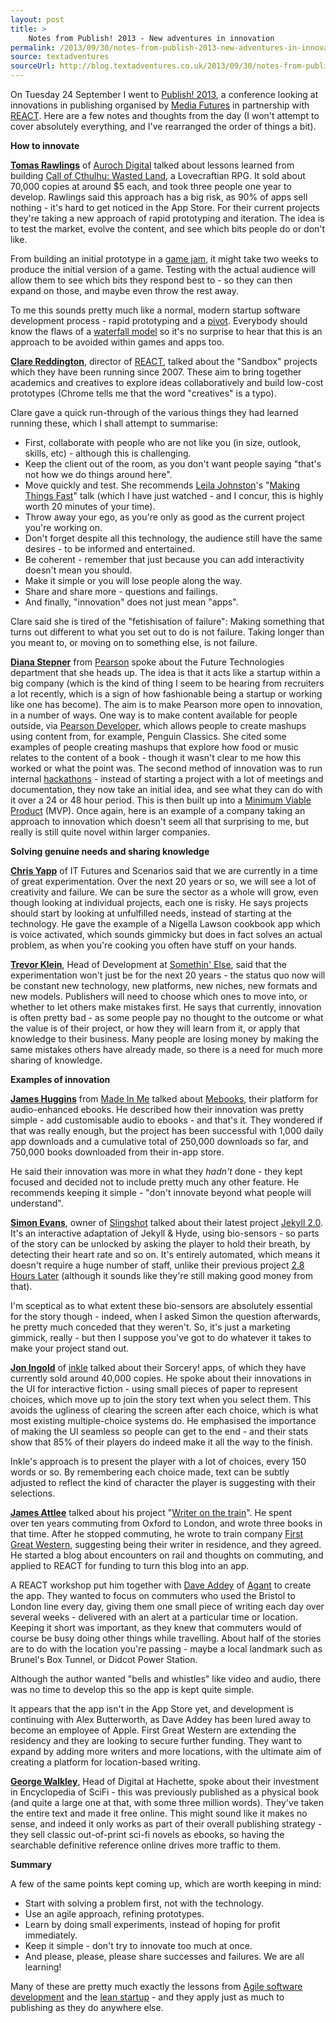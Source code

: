 ```yaml
---
layout: post
title: >
    Notes from Publish! 2013 - New adventures in innovation
permalink: /2013/09/30/notes-from-publish-2013-new-adventures-in-innovation/
source: textadventures
sourceUrl: http://blog.textadventures.co.uk/2013/09/30/notes-from-publish-2013-new-adventures-in-innovation/
---
```

On Tuesday 24 September I went to <a href="http://mediafutures.org.uk/2013/">Publish! 2013</a>, a conference looking at innovations in publishing organised by <a href="http://www.mediafutures.org.uk/">Media Futures</a> in partnership with <a href="http://www.react-hub.org.uk/">REACT</a>. Here are a few notes and thoughts from the day (I won't attempt to cover absolutely everything, and I've rearranged the order of things a bit).

<strong>How to innovate</strong>

<strong><a href="http://twitter.com/tomasrawlings">Tomas Rawlings</a></strong> of <a href="http://aurochdigital.com/">Auroch Digital</a> talked about lessons learned from building <a href="https://play.google.com/store/apps/details?id=com.rwd.wastedland&amp;hl=en">Call of Cthulhu: Wasted Land</a>, a Lovecraftian RPG. It sold about 70,000 copies at around $5 each, and took three people one year to develop. Rawlings said this approach has a big risk, as 90% of apps sell nothing - it's hard to get noticed in the App Store. For their current projects they're taking a new approach of rapid prototyping and iteration. The idea is to test the market, evolve the content, and see which bits people do or don't like.

From building an initial prototype in a <a href="http://en.wikipedia.org/wiki/Game_jam">game jam</a>, it might take two weeks to produce the initial version of a game. Testing with the actual audience will allow them to see which bits they respond best to - so they can then expand on those, and maybe even throw the rest away.

To me this sounds pretty much like a normal, modern startup software development process - rapid prototyping and a <a href="http://en.wikipedia.org/wiki/Lean_Startup#Pivot">pivot</a>. Everybody should know the flaws of a <a href="http://en.wikipedia.org/wiki/Waterfall_model">waterfall model</a> so it's no surprise to hear that this is an approach to be avoided within games and apps too.

<strong><a href="http://twitter.com/clarered">Clare Reddington</a></strong>, director of <a href="http://www.react-hub.org.uk/">REACT</a>, talked about the "Sandbox" projects which they have been running since 2007. These aim to bring together academics and creatives to explore ideas collaboratively and build low-cost prototypes (Chrome tells me that the word "creatives" is a typo).

Clare gave a quick run-through of the various things they had learned running these, which I shall attempt to summarise:
<ul>
	<li>First, collaborate with people who are not like you (in size, outlook, skills, etc) - although this is challenging.</li>
	<li>Keep the client out of the room, as you don't want people saying "that's not how we do things around here".</li>
	<li>Move quickly and test. She recommends <a href="https://twitter.com/finalbullet">Leila Johnston</a>'s "<a href="http://vimeo.com/17555310">Making Things Fast</a>" talk (which I have just watched - and I concur, this is highly worth 20 minutes of your time).</li>
	<li>Throw away your ego, as you're only as good as the current project you're working on.</li>
	<li>Don't forget despite all this technology, the audience still have the same desires - to be informed and entertained.</li>
	<li>Be coherent - remember that just because you can add interactivity doesn't mean you should.</li>
	<li>Make it simple or you will lose people along the way.</li>
	<li>Share and share more - questions and failings.</li>
	<li>And finally, "innovation" does not just mean "apps".</li>
</ul>
Clare said she is tired of the "fetishisation of failure": Making something that turns out different to what you set out to do is not failure. Taking longer than you meant to, or moving on to something else, is not failure.

<strong><a href="http://twitter.com/dianas">Diana Stepner</a></strong> from <a href="http://www.pearson.com/">Pearson</a> spoke about the Future Technologies department that she heads up. The idea is that it acts like a startup within a big company (which is the kind of thing I seem to be hearing from recruiters a lot recently, which is a sign of how fashionable being a startup or working like one has become). The aim is to make Pearson more open to innovation, in a number of ways. One way is to make content available for people outside, via <a href="http://developer.pearson.com/">Pearson Developer</a>, which allows people to create mashups using content from, for example, Penguin Classics. She cited some examples of people creating mashups that explore how food or music relates to the content of a book - though it wasn't clear to me how this worked or what the point was. The second method of innovation was to run internal <a href="http://en.wikipedia.org/wiki/Hackathon">hackathons</a> - instead of starting a project with a lot of meetings and documentation, they now take an initial idea, and see what they can do with it over a 24 or 48 hour period. This is then built up into a <a href="http://en.wikipedia.org/wiki/Minimum_viable_product">Minimum Viable Product</a> (MVP). Once again, here is an example of a company taking an approach to innovation which doesn't seem all that surprising to me, but really is still quite novel within larger companies.

<strong>Solving genuine needs and sharing knowledge</strong>

<strong><a href="http://twitter.com/chris_yapp">Chris Yapp</a></strong> of IT Futures and Scenarios said that we are currently in a time of great experimentation. Over the next 20 years or so, we will see a lot of creativity and failure. We can be sure the sector as a whole will grow, even though looking at individual projects, each one is risky. He says projects should start by looking at unfulfilled needs, instead of starting at the technology. He gave the example of a Nigella Lawson cookbook app which is voice activated, which sounds gimmicky but does in fact solves an actual problem, as when you're cooking you often have stuff on your hands.

<strong><a href="http://twitter.com/trevoridge"> Trevor Klein</a></strong>, Head of Development at <a href="http://www.somethinelse.com/">Somethin' Else</a>, said that the experimentation won't just be for the next 20 years - the status quo now will be constant new technology, new platforms, new niches, new formats and new models. Publishers will need to choose which ones to move into, or whether to let others make mistakes first. He says that currently, innovation is often pretty bad - as some people pay no thought to the outcome or what the value is of their project, or how they will learn from it, or apply that knowledge to their business. Many people are losing money by making the same mistakes others have already made, so there is a need for much more sharing of knowledge.

<strong>Examples of innovation</strong>

<strong><a href="https://twitter.com/james_madeinme">James Huggins</a></strong> from <a href="http://www.madeinme.com/">Made In Me</a> talked about <a href="http://www.mebooks.co/">Mebooks</a>, their platform for audio-enhanced ebooks. He described how their innovation was pretty simple - add customisable audio to ebooks - and that's it. They wondered if that was really enough, but the project has been successful with 1,000 daily app downloads and a cumulative total of 250,000 downloads so far, and 750,000 books downloaded from their in-app store.

He said their innovation was more in what they <em>hadn't</em> done - they kept focused and decided not to include pretty much any other feature. He recommends keeping it simple - "don't innovate beyond what people will understand".

<strong><a href="http://twitter.com/siiimon">Simon Evans</a></strong>, owner of <a href="http://slingshoteffect.co.uk/index.php">Slingshot</a> talked about their latest project <a href="http://slingshoteffect.co.uk/whatsup/58-jekyll">Jekyll 2.0</a>. It's an interactive adaptation of Jekyll &amp; Hyde, using bio-sensors - so parts of the story can be unlocked by asking the player to hold their breath, by detecting their heart rate and so on. It's entirely automated, which means it doesn't require a huge number of staff, unlike their previous project <a href="http://2.8hourslater.com/">2.8 Hours Later</a> (although it sounds like they're still making good money from that).

I'm sceptical as to what extent these bio-sensors are absolutely essential for the story though - indeed, when I asked Simon the question afterwards, he pretty much conceded that they weren't. So, it's just a marketing gimmick, really - but then I suppose you've got to do whatever it takes to make your project stand out.

<strong><a href="http://twitter.com/joningold">Jon Ingold</a></strong> of <a href="http://www.inklestudios.com/">inkle</a> talked about their Sorcery! apps, of which they have currently sold around 40,000 copies. He spoke about their innovations in the UI for interactive fiction - using small pieces of paper to represent choices, which move up to join the story text when you select them. This avoids the ugliness of clearing the screen after each choice, which is what most existing multiple-choice systems do. He emphasised the importance of making the UI seamless so people can get to the end - and their stats show that 85% of their players do indeed make it all the way to the finish.

Inkle's approach is to present the player with a lot of choices, every 150 words or so. By remembering each choice made, text can be subtly adjusted to reflect the kind of character the player is suggesting with their selections.

<strong><a href="http://twitter.com/jamesattlee">James Attlee</a></strong> talked about his project "<a href="http://writeronthetrain.com/">Writer on the train</a>". He spent over ten years commuting from Oxford to London, and wrote three books in that time. After he stopped commuting, he wrote to train company <a href="http://www.firstgreatwestern.co.uk/">First Great Western</a>, suggesting being their writer in residence, and they agreed. He started a blog about encounters on rail and thoughts on commuting, and applied to REACT for funding to turn this blog into an app.

A REACT workshop put him together with <a href="https://twitter.com/daveaddey">Dave Addey</a> of <a href="http://www.agant.com/">Agant</a> to create the app. They wanted to focus on commuters who used the Bristol to London line every day, giving them one small piece of writing each day over several weeks - delivered with an alert at a particular time or location. Keeping it short was important, as they knew that commuters would of course be busy doing other things while travelling. About half of the stories are to do with the location you're passing - maybe a local landmark such as Brunel's Box Tunnel, or Didcot Power Station.

Although the author wanted "bells and whistles" like video and audio, there was no time to develop this so the app is kept quite simple.

It appears that the app isn't in the App Store yet, and development is continuing with Alex Butterworth, as Dave Addey has been lured away to become an employee of Apple. First Great Western are extending the residency and they are looking to secure further funding. They want to expand by adding more writers and more locations, with the ultimate aim of creating a platform for location-based writing.

<strong><a href="http://twitter.com/walkley">George Walkley</a></strong>, Head of Digital at Hachette, spoke about their investment in Encyclopedia of SciFi - this was previously published as a physical book (and quite a large one at that, with some three million words). They've taken the entire text and made it free online. This might sound like it makes no sense, and indeed it only works as part of their overall publishing strategy - they sell classic out-of-print sci-fi novels as ebooks, so having the searchable definitive reference online drives more traffic to them.

<strong>Summary</strong>

A few of the same points kept coming up, which are worth keeping in mind:
<ul>
	<li>Start with solving a problem first, not with the technology.</li>
	<li>Use an agile approach, refining prototypes.</li>
	<li>Learn by doing small experiments, instead of hoping for profit immediately.</li>
	<li>Keep it simple - don't try to innovate too much at once.</li>
	<li>And please, please, please share successes and failures. We are all learning!</li>
</ul>
Many of these are pretty much exactly the lessons from <a href="http://en.wikipedia.org/wiki/Agile_software_development">Agile software development</a> and the <a href="http://en.wikipedia.org/wiki/Lean_Startup">lean startup</a> - and they apply just as much to publishing as they do anywhere else.